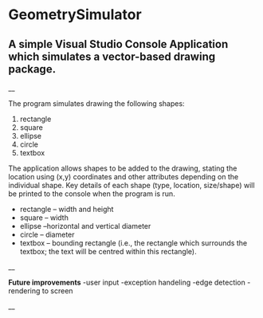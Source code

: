 # GeometrySimulator

## A simple Visual Studio Console Application which simulates a vector-based drawing package.

__

The program simulates drawing the following shapes:

1) rectangle
2) square
3) ellipse
4) circle
5) textbox

The application allows shapes to be added to the drawing, stating the location using (x,y) coordinates and other attributes depending on the individual shape. Key details of each shape (type, location, size/shape) will be printed to the console when the program is run.

- rectangle – width and height
- square – width
- ellipse –horizontal and vertical diameter
- circle – diameter
- textbox – bounding rectangle (i.e., the rectangle which surrounds the textbox; the text will be centred
within this rectangle).

__

**Future improvements**
-user input
-exception handeling
-edge detection
-rendering to screen

__
